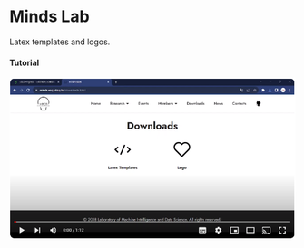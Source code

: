 # Minds Lab

Latex templates and logos.

#### Tutorial

[![Watch the video](https://github.com/MindsUFMG/minds/blob/main/Figures/video.png?raw=true)](https://youtu.be/74vaNpP6d50)


